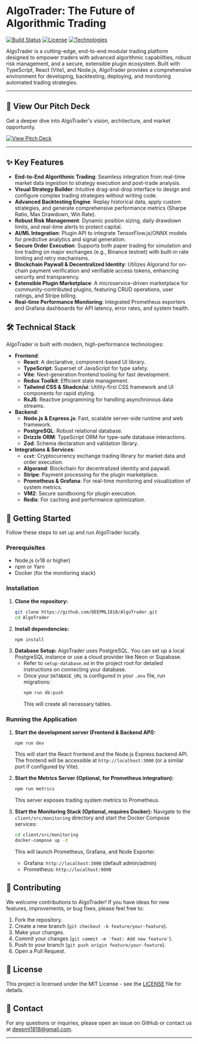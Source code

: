 # AlgoTrader: The Future of Algorithmic Trading

[![Build Status](https://img.shields.io/badge/Build-Passing-brightgreen)](https://github.com/your-repo/your-project/actions)
[![License](https://img.shields.io/badge/License-MIT-blue.svg)](LICENSE)
[![Technologies](https://img.shields.io/badge/Tech-React%2C%20Node.js%2C%20PostgreSQL%2C%20Algorand%2C%20Stripe-blueviolet)](https://github.com/your-repo/your-project)

AlgoTrader is a cutting-edge, end-to-end modular trading platform designed to empower traders with advanced algorithmic capabilities, robust risk management, and a secure, extensible plugin ecosystem. Built with TypeScript, React (Vite), and Node.js, AlgoTrader provides a comprehensive environment for developing, backtesting, deploying, and monitoring automated trading strategies.

---

## 🚀 View Our Pitch Deck

Get a deeper dive into AlgoTrader's vision, architecture, and market opportunity.

[![View Pitch Deck](https://img.shields.io/badge/View%20Pitch%20Deck-PDF-red?style=for-the-badge&logo=googledocs)](https://github.com/DEEPML1818/AlgoTrader/blob/main/AlgoTrader_%20The%20Future%20of%20Algorithmic%20Trading.pdf)


---

## ✨ Key Features

*   **End-to-End Algorithmic Trading**: Seamless integration from real-time market data ingestion to strategy execution and post-trade analysis.
*   **Visual Strategy Builder**: Intuitive drag-and-drop interface to design and configure complex trading strategies without writing code.
*   **Advanced Backtesting Engine**: Replay historical data, apply custom strategies, and generate comprehensive performance metrics (Sharpe Ratio, Max Drawdown, Win Rate).
*   **Robust Risk Management**: Dynamic position sizing, daily drawdown limits, and real-time alerts to protect capital.
*   **AI/ML Integration**: Plugin API to integrate TensorFlow.js/ONNX models for predictive analytics and signal generation.
*   **Secure Order Execution**: Supports both paper trading for simulation and live trading on major exchanges (e.g., Binance testnet) with built-in rate limiting and retry mechanisms.
*   **Blockchain Paywall & Decentralized Identity**: Utilizes Algorand for on-chain payment verification and verifiable access tokens, enhancing security and transparency.
*   **Extensible Plugin Marketplace**: A microservice-driven marketplace for community-contributed plugins, featuring CRUD operations, user ratings, and Stripe billing.
*   **Real-time Performance Monitoring**: Integrated Prometheus exporters and Grafana dashboards for API latency, error rates, and system health.

## 🛠️ Technical Stack

AlgoTrader is built with modern, high-performance technologies:

*   **Frontend**:
    *   **React**: A declarative, component-based UI library.
    *   **TypeScript**: Superset of JavaScript for type safety.
    *   **Vite**: Next-generation frontend tooling for fast development.
    *   **Redux Toolkit**: Efficient state management.
    *   **Tailwind CSS & Shadcn/ui**: Utility-first CSS framework and UI components for rapid styling.
    *   **RxJS**: Reactive programming for handling asynchronous data streams.
*   **Backend**:
    *   **Node.js & Express.js**: Fast, scalable server-side runtime and web framework.
    *   **PostgreSQL**: Robust relational database.
    *   **Drizzle ORM**: TypeScript ORM for type-safe database interactions.
    *   **Zod**: Schema declaration and validation library.
*   **Integrations & Services**:
    *   **`ccxt`**: Cryptocurrency exchange trading library for market data and order execution.
    *   **Algorand**: Blockchain for decentralized identity and paywall.
    *   **Stripe**: Payment processing for the plugin marketplace.
    *   **Prometheus & Grafana**: For real-time monitoring and visualization of system metrics.
    *   **VM2**: Secure sandboxing for plugin execution.
    *   **Redis**: For caching and performance optimization.

## 🚀 Getting Started

Follow these steps to set up and run AlgoTrader locally.

### Prerequisites

*   Node.js (v18 or higher)
*   npm or Yarn
*   Docker (for the monitoring stack)

### Installation

1.  **Clone the repository:**
    ```bash
    git clone https://github.com/DEEPML1818/AlgoTrader.git
    cd AlgoTrader
    ```
2.  **Install dependencies:**
    ```bash
    npm install
    ```
3.  **Database Setup:**
    AlgoTrader uses PostgreSQL. You can set up a local PostgreSQL instance or use a cloud provider like Neon or Supabase.
    *   Refer to `setup-database.md` in the project root for detailed instructions on connecting your database.
    *   Once your `DATABASE_URL` is configured in your `.env` file, run migrations:
        ```bash
        npm run db:push
        ```
        This will create all necessary tables.

### Running the Application

1.  **Start the development server (Frontend & Backend API):**
    ```bash
    npm run dev
    ```
    This will start the React frontend and the Node.js Express backend API. The frontend will be accessible at `http://localhost:3000` (or a similar port if configured by Vite).

2.  **Start the Metrics Server (Optional, for Prometheus integration):**
    ```bash
    npm run metrics
    ```
    This server exposes trading system metrics to Prometheus.

3.  **Start the Monitoring Stack (Optional, requires Docker):**
    Navigate to the `client/src/monitoring` directory and start the Docker Compose services:
    ```bash
    cd client/src/monitoring
    docker-compose up -d
    ```
    This will launch Prometheus, Grafana, and Node Exporter.
    *   Grafana: `http://localhost:3000` (default admin/admin)
    *   Prometheus: `http://localhost:9090`

## 🤝 Contributing

We welcome contributions to AlgoTrader! If you have ideas for new features, improvements, or bug fixes, please feel free to:

1.  Fork the repository.
2.  Create a new branch (`git checkout -b feature/your-feature`).
3.  Make your changes.
4.  Commit your changes (`git commit -m 'feat: Add new feature'`).
5.  Push to your branch (`git push origin feature/your-feature`).
6.  Open a Pull Request.

## 📄 License

This project is licensed under the MIT License - see the [LICENSE](LICENSE) file for details.

## 📧 Contact

For any questions or inquiries, please open an issue on GitHub or contact us at [deepml1818@gmail.com](mailto:deepml1818@gmail.com).

---


